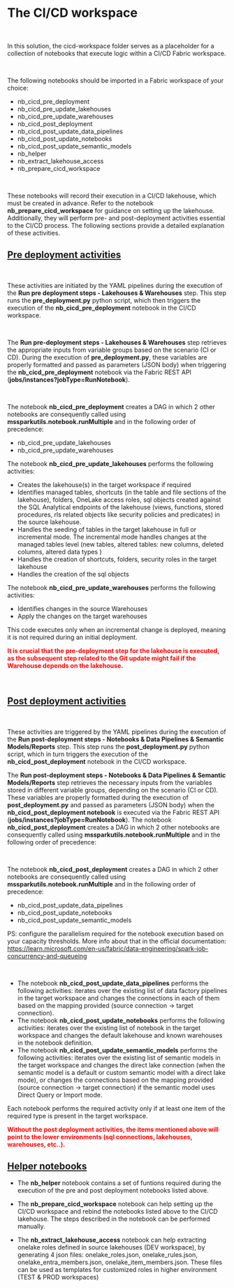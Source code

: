 # The CI/CD workspace

<br>

In this solution, the cicd-workspace folder serves as a placeholder for a collection of notebooks that execute logic within a CI/CD Fabric workspace.

<br>

The following notebooks should be imported in a Fabric workspace of your choice:

- nb_cicd_pre_deployment
- nb_cicd_pre_update_lakehouses
- nb_cicd_pre_update_warehouses
- nb_cicd_post_deployment
- nb_cicd_post_update_data_pipelines
- nb_cicd_post_update_notebooks
- nb_cicd_post_update_semantic_models
- nb_helper
- nb_extract_lakehouse_access
- nb_prepare_cicd_workspace


<br>

These notebooks will record their execution in a CI/CD lakehouse, which must be created in advance. Refer to the notebook **nb_prepare_cicd_workspace** for guidance on setting up the lakehouse.
Additionally, they will perform pre- and post-deployment activities essential to the CI/CD process.
The following sections provide a detailed explanation of these activities.

## <u>Pre deployment activities</u>

<br>

These activities are initiated by the YAML pipelines during the execution of the **Run pre deployment steps - Lakehouses & Warehouses** step. This step runs the **pre_deployment.py** python script, which then triggers the execution of the **nb_cicd_pre_deployment** notebook in the CI/CD workspace.

<br>

The **Run pre-deployment steps - Lakehouses & Warehouses** step retrieves the appropriate inputs from variable groups based on the scenario (CI or CD). During the execution of **pre_deployment.py**, these variables are properly formatted and passed as parameters (JSON body) when triggering the **nb_cicd_pre_deployment** notebook via the Fabric REST API (**jobs/instances?jobType=RunNotebook**).

<br>

The notebook **nb_cicd_pre_deployment** creates a DAG in which 2 other notebooks are consequently called using **mssparkutils.notebook.runMultiple** and in the following order of precedence:

- nb_cicd_pre_update_lakehouses
- nb_cicd_pre_update_warehouses

The notebook **nb_cicd_pre_update_lakehouses** performs the following activities:

- Creates the lakehouse(s) in the target workspace if required
- Identifies managed tables, shortcuts (in the table and file sections of the lakehouse), folders, OneLake access roles, sql objects created against the SQL Analytical endpoints of the lakehouse (views, functions, stored procedures, rls related objects like security policies and predicates) in the source lakehouse.
- Handles the seeding of tables in the target lakehouse in full or incremental mode. The incremental mode handles changes at the managed tables level (new tables, altered tables: new columns, deleted columns, altered data types )
- Handles the creation of shortcuts, folders, security roles in the target lakehouse
- Handles the creation of the sql objects

The notebook **nb_cicd_pre_update_warehouses** performs the following activities:

- Identifies changes in the source Warehouses
- Apply the changes on the target warehouses

This code executes only when an incremental change is deployed, meaning it is not required during an initial deployment.

<span style="color: red; font-weight: bold;">It is crucial that the pre-deployment step for the lakehouse is executed, as the subsequent step related to the Git update might fail if the Warehouse depends on the lakehouse.</span>

<br>

## <u>Post deployment activities</u>

<br>

These activities are triggered by the YAML pipelines during the execution of the **Run post-deployment steps - Notebooks & Data Pipelines & Semantic Models/Reports** step. This step runs the **post_deployment.py** python script, which in turn triggers the execution of the **nb_cicd_post_deployment** notebook in the CI/CD workspace.

The **Run post-deployment steps - Notebooks & Data Pipelines & Semantic Models/Reports** step retrieves the necessary inputs from the variables stored in different variable groups, depending on the scenario (CI or CD). These variables are properly formatted during the execution of **post_deployment.py** and passed as parameters (JSON body) when the **nb_cicd_post_deployment notebook** is executed via the Fabric REST API (**jobs/instances?jobType=RunNotebook**).
The notebook **nb_cicd_post_deployment** creates a DAG in which 2 other notebooks are consequently called using **mssparkutils.notebook.runMultiple** and in the following order of precedence:

<br>

The notebook **nb_cicd_post_deployment** creates a DAG in which 2 other notebooks are consequently called using **mssparkutils.notebook.runMultiple** and in the following order of precedence:

- nb_cicd_post_update_data_pipelines
- nb_cicd_post_update_notebooks
- nb_cicd_post_update_semantic_models

PS: configure the parallelism required for the notebook execution based on your capacity thresholds. More info about that in the official documentation: 
https://learn.microsoft.com/en-us/fabric/data-engineering/spark-job-concurrency-and-queueing


<br>

- The notebook **nb_cicd_post_update_data_pipelines** performs the following activities: iterates over the existing list of data factory pipelines in the target workspace and changes the connections in each of them based on the mapping provided (source connection -> target connection).
- The notebook **nb_cicd_post_update_notebooks** performs the following activities: iterates over the existing list of notebook in the target workspace and changes the default lakehouse and known warehouses in the notebook definition.
- The notebook **nb_cicd_post_update_semantic_models** performs the following activities: iterates over the existing list of semantic models in the target workspace and changes the direct lake connection (when the semantic model is a default or custom semantic model with a direct lake mode), or changes the connections based on the mapping provided (source connection -> target connection) if the semantic model uses Direct Query or Import mode.

Each notebook performs the required activity only if at least one item of the required type is present in the target workspace.

<span style="color: red; font-weight: bold;">Without the post deployment activities, the items mentioned above will point to the lower environments (sql connections, lakehouses, warehouses, etc..).</span>


## <u>Helper notebooks</u>

- The **nb_helper** notebook contains a set of funtions required during the execution of the pre and post deployment notebooks listed above.

- The **nb_prepare_cicd_workspace** notebook can help setting up the CI/CD workspace and rebind the notebooks listed above to the CI/CD lakehouse. The steps described in the notebook can be performed manually.

- The **nb_extract_lakehouse_access** notebook can help extracting onelake roles defined in source lakehouses (DEV workspace), by generating 4 json files: onelake_roles.json, onelake_rules.json, onelake_entra_members.json, onelake_item_members.json. These files can be used as templates for customized roles in higher environment (TEST & PROD workspaces)

















